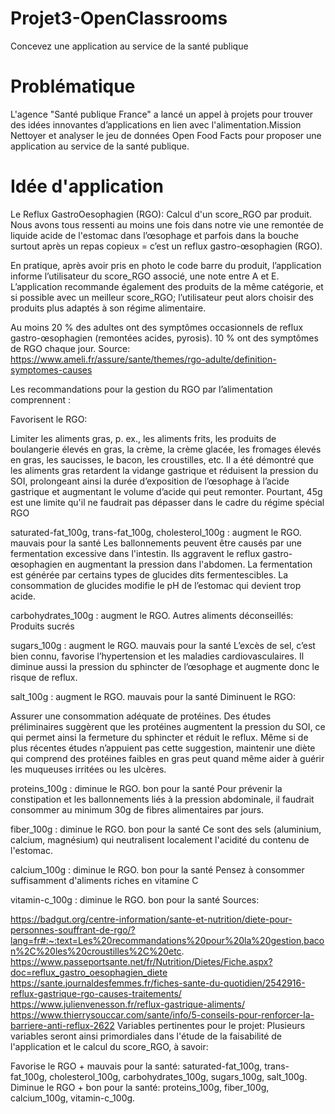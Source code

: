 # Projet3-OpenClassrooms
Concevez une application au service  de la santé publique
# Problématique
L'agence "Santé publique France" a lancé un appel à projets pour trouver des idées innovantes d’applications en lien avec l'alimentation.Mission
Nettoyer et analyser le jeu de données Open Food Facts pour proposer une application au service de la santé publique.

# Idée d'application
Le Reflux GastroOesophagien (RGO): Calcul d'un score_RGO par produit.
Nous avons tous ressenti au moins une fois dans notre vie une remontée de liquide acide de l'estomac dans l’œsophage et parfois dans la bouche surtout après un repas copieux = c’est un reflux gastro-œsophagien (RGO).

En pratique, après avoir pris en photo le code barre du produit, l’application informe l’utilisateur du score_RGO associé, une note entre A et E. L’application recommande également des produits de la même catégorie, et si possible avec un meilleur score_RGO; l’utilisateur peut alors choisir des produits plus adaptés à son régime alimentaire.

Au moins 20 % des adultes ont des symptômes occasionnels de reflux gastro-œsophagien (remontées acides, pyrosis). 10 % ont des symptômes de RGO chaque jour.
Source: https://www.ameli.fr/assure/sante/themes/rgo-adulte/definition-symptomes-causes

Les recommandations pour la gestion du RGO par l’alimentation comprennent :

Favorisent le RGO:

Limiter les aliments gras, p. ex., les aliments frits, les produits de boulangerie élevés en gras, la crème, la crème glacée, les fromages élevés en gras, les saucisses, le bacon, les croustilles, etc. Il a été démontré que les aliments gras retardent la vidange gastrique et réduisent la pression du SOI, prolongeant ainsi la durée d’exposition de l’œsophage à l’acide gastrique et augmentant le volume d’acide qui peut remonter. Pourtant, 45g est une limite qu'il ne faudrait pas dépasser dans le cadre du régime spécial RGO

saturated-fat_100g, trans-fat_100g, cholesterol_100g : augment le RGO. mauvais pour la santé
Les ballonnements peuvent être causés par une fermentation excessive dans l'intestin. Ils aggravent le reflux gastro-œsophagien en augmentant la pression dans l'abdomen. La fermentation est générée par certains types de glucides dits fermentescibles. La consommation de glucides modifie le pH de l’estomac qui devient trop acide.

carbohydrates_100g : augment le RGO.
Autres aliments déconseillés: Produits sucrés

sugars_100g : augment le RGO. mauvais pour la santé
L’excès de sel, c’est bien connu, favorise l’hypertension et les maladies cardiovasculaires. Il diminue aussi la pression du sphincter de l’œsophage et augmente donc le risque de reflux.

salt_100g : augment le RGO. mauvais pour la santé
Diminuent le RGO:

Assurer une consommation adéquate de protéines. Des études préliminaires suggèrent que les protéines augmentent la pression du SOI, ce qui permet ainsi la fermeture du sphincter et réduit le reflux. Même si de plus récentes études n’appuient pas cette suggestion, maintenir une diète qui comprend des protéines faibles en gras peut quand même aider à guérir les muqueuses irritées ou les ulcères.

proteins_100g : diminue le RGO. bon pour la santé
Pour prévenir la constipation et les ballonnements liés à la pression abdominale, il faudrait consommer au minimum 30g de fibres alimentaires par jours.

fiber_100g : diminue le RGO. bon pour la santé
Ce sont des sels (aluminium, calcium, magnésium) qui neutralisent localement l'acidité du contenu de l'estomac.

calcium_100g : diminue le RGO. bon pour la santé
Pensez à consommer suffisamment d'aliments riches en vitamine C

vitamin-c_100g : diminue le RGO. bon pour la santé
Sources:

https://badgut.org/centre-information/sante-et-nutrition/diete-pour-personnes-souffrant-de-rgo/?lang=fr#:~:text=Les%20recommandations%20pour%20la%20gestion,bacon%2C%20les%20croustilles%2C%20etc.
https://www.passeportsante.net/fr/Nutrition/Dietes/Fiche.aspx?doc=reflux_gastro_oesophagien_diete
https://sante.journaldesfemmes.fr/fiches-sante-du-quotidien/2542916-reflux-gastrique-rgo-causes-traitements/
https://www.julienvenesson.fr/reflux-gastrique-aliments/
https://www.thierrysouccar.com/sante/info/5-conseils-pour-renforcer-la-barriere-anti-reflux-2622
Variables pertinentes pour le projet:
Plusieurs variables seront ainsi primordiales dans l'étude de la faisabilité de l'application et le calcul du score_RGO, à savoir:

Favorise le RGO + mauvais pour la santé:
saturated-fat_100g,
trans-fat_100g,
cholesterol_100g,
carbohydrates_100g,
sugars_100g,
salt_100g.
Diminue le RGO + bon pour la santé:
proteins_100g,
fiber_100g,
calcium_100g,
vitamin-c_100g.

